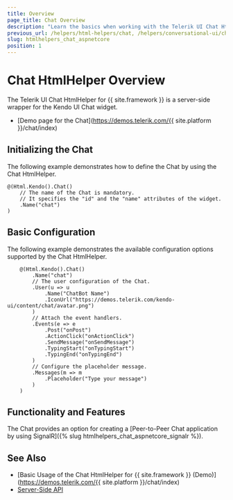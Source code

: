 ```yaml
---
title: Overview
page_title: Chat Overview
description: "Learn the basics when working with the Telerik UI Chat HtmlHelper for {{ site.framework }}."
previous_url: /helpers/html-helpers/chat, /helpers/conversational-ui/chat/overview
slug: htmlhelpers_chat_aspnetcore
position: 1
---
```


# Chat HtmlHelper Overview

The Telerik UI Chat HtmlHelper for {{ site.framework }} is a server-side wrapper for the Kendo UI Chat widget.


* [Demo page for the Chat](https://demos.telerik.com/{{ site.platform }}/chat/index)

## Initializing the Chat

The following example demonstrates how to define the Chat by using the Chat HtmlHelper.

    @(Html.Kendo().Chat()
        // The name of the Chat is mandatory.
        // It specifies the "id" and the "name" attributes of the widget.
        .Name("chat")
    )

## Basic Configuration

The following example demonstrates the available configuration options supported by the Chat HtmlHelper.

```
    @(Html.Kendo().Chat()
        .Name("chat")
        // The user configuration of the Chat.
        .User(u => u
            .Name("ChatBot Name")
            .IconUrl("https://demos.telerik.com/kendo-ui/content/chat/avatar.png")
        )
        // Attach the event handlers.
        .Events(e => e
            .Post("onPost")
            .ActionClick("onActionClick")
            .SendMessage("onSendMessage")
            .TypingStart("onTypingStart")
            .TypingEnd("onTypingEnd")
        )
        // Configure the placeholder message.
        .Messages(m => m
            .Placeholder("Type your message")
        )
    )
```

## Functionality and Features

The Chat provides an option for creating a [Peer-to-Peer Chat application by using SignalR]({% slug htmlhelpers_chat_aspnetcore_signalr %}).   

## See Also

* [Basic Usage of the Chat HtmlHelper for {{ site.framework }} (Demo)](https://demos.telerik.com/{{ site.platform }}/chat/index)
* [Server-Side API](/api/chat)
